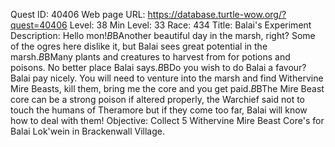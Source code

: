 Quest ID: 40406
Web page URL: https://database.turtle-wow.org/?quest=40406
Level: 38
Min Level: 33
Race: 434
Title: Balai's Experiment
Description: Hello mon!$B$BAnother beautiful day in the marsh, right? Some of the ogres here dislike it, but Balai sees great potential in the marsh.$B$BMany plants and creatures to harvest from for potions and poisons. No better place Balai says.$B$BDo you wish to do Balai a favour? Balai pay nicely. You will need to venture into the marsh and find Withervine Mire Beasts, kill them, bring me the core and you get paid.$B$BThe Mire Beast core can be a strong poison if altered properly, the Warchief said not to touch the humans of Theramore but if they come too far, Balai will know how to deal with them!
Objective: Collect 5 Withervine Mire Beast Core's for Balai Lok'wein in Brackenwall Village.
